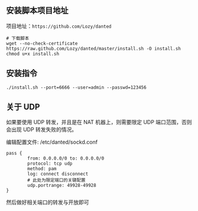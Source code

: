 ## 安装脚本项目地址

项目地址：`https://github.com/Lozy/danted`

```
# 下载脚本
wget --no-check-certificate https://raw.github.com/Lozy/danted/master/install.sh -O install.sh
chmod u+x install.sh
```

## 安装指令

```
./install.sh --port=6666 --user=admin --passwd=123456
```

## 关于 UDP

如果要使用 UDP 转发，并且是在 NAT 机器上，则需要限定 UDP 端口范围，否则会出现 UDP 转发失败的情况。

编辑配置文件: /etc/danted/sockd.conf

```
pass {
        from: 0.0.0.0/0 to: 0.0.0.0/0
        protocol: tcp udp
        method: pam
        log: connect disconnect
        # 此处为限定端口的关键配置
        udp.portrange: 49928-49928
}
```

然后做好相关端口的转发与开放即可
